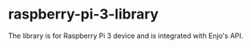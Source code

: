 # raspberry-pi-3-library
The library is for Raspberry Pi 3 device and is integrated with Enjo's API.
